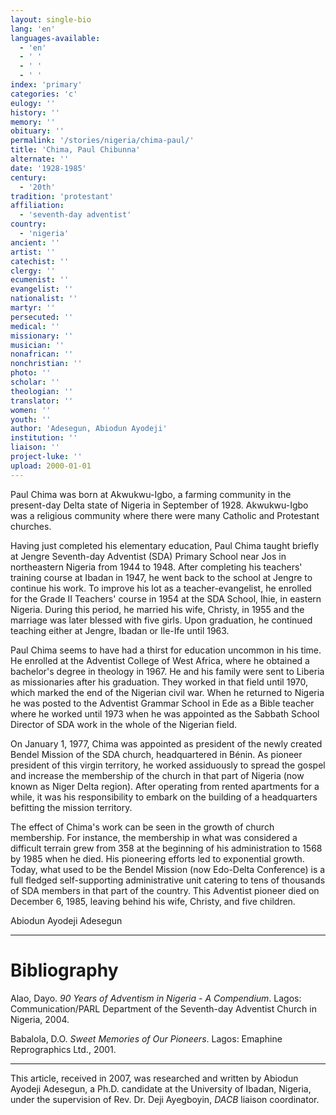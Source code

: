 ```yaml
---
layout: single-bio
lang: 'en'
languages-available:
  - 'en'
  - ' '
  - ' '
  - ' '
index: 'primary'
categories: 'c'
eulogy: ''
history: ''
memory: ''
obituary: ''
permalink: '/stories/nigeria/chima-paul/'
title: 'Chima, Paul Chibunna'
alternate: ''
date: '1928-1985'
century:
  - '20th'
tradition: 'protestant'
affiliation:
  - 'seventh-day adventist'
country:
  - 'nigeria'
ancient: ''
artist: ''
catechist: ''
clergy: ''
ecumenist: ''
evangelist: ''
nationalist: ''
martyr: ''
persecuted: ''
medical: ''
missionary: ''
musician: ''
nonafrican: ''
nonchristian: ''
photo: ''
scholar: ''
theologian: ''
translator: ''
women: ''
youth: ''
author: 'Adesegun, Abiodun Ayodeji'
institution: ''
liaison: ''
project-luke: ''
upload: 2000-01-01
---
```



Paul Chima was born at Akwukwu-Igbo, a farming community in the present-day Delta state of Nigeria in September of 1928. Akwukwu-Igbo was a religious community where there were many Catholic and Protestant churches.

Having just completed his elementary education, Paul Chima taught briefly at Jengre Seventh-day Adventist (SDA) Primary School near Jos in northeastern Nigeria from 1944 to 1948. After completing his teachers' training course at Ibadan in 1947, he went back to the school at Jengre to continue his work. To improve his lot as a teacher-evangelist, he enrolled for the Grade II Teachers' course in 1954 at the SDA School, Ihie, in eastern Nigeria. During this period, he married his wife, Christy, in 1955 and the marriage was later blessed with five girls. Upon graduation, he continued teaching either at Jengre, Ibadan or Ile-Ife until 1963.

Paul Chima seems to have had a thirst for education uncommon in his time. He enrolled at the Adventist College of West Africa, where he obtained a bachelor's degree in theology in 1967. He and his family were sent to Liberia as missionaries after his graduation. They worked in that field until 1970, which marked the end of the Nigerian civil war. When he returned to Nigeria he was posted to the Adventist Grammar School in Ede as a Bible teacher where he worked until 1973 when he was appointed as the Sabbath School Director of SDA work in the whole of the Nigerian field.

On January 1, 1977, Chima was appointed as president of the newly created Bendel Mission of the SDA church, headquartered in Bénin. As pioneer president of this virgin territory, he worked assiduously to spread the gospel and increase the membership of the church in that part of Nigeria (now known as Niger Delta region). After operating from rented apartments for a while, it was his responsibility to embark on the building of a headquarters befitting the mission territory.

The effect of Chima's work can be seen in the growth of church membership. For instance, the membership in what was considered a difficult terrain grew from 358 at the beginning of his administration to 1568 by 1985 when he died. His pioneering efforts led to exponential growth. Today, what used to be the Bendel Mission (now Edo-Delta Conference) is a full fledged self-supporting administrative unit catering to tens of thousands of SDA members in that part of the country. This Adventist pioneer died on December 6, 1985, leaving behind his wife, Christy, and five children.

Abiodun Ayodeji Adesegun

---

# Bibliography

Alao, Dayo. *90 Years of Adventism in Nigeria - A Compendium*. Lagos: Communication/PARL Department of the Seventh-day Adventist Church in Nigeria, 2004.

Babalola, D.O. *Sweet Memories of Our Pioneers*. Lagos: Emaphine Reprographics Ltd., 2001.

---

This article, received in 2007, was researched and written by Abiodun Ayodeji Adesegun, a Ph.D. candidate at the University of Ibadan, Nigeria, under the supervision of Rev. Dr. Deji Ayegboyin, *DACB* liaison coordinator.